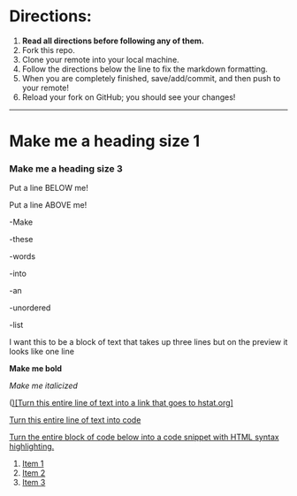 # Directions:
1. **Read all directions before following any of them.**
2. Fork this repo.
2. Clone your remote into your local machine.
3. Follow the directions below the line to fix the markdown formatting.
4. When you are completely finished, save/add/commit, and then push to your remote!
5. Reload your fork on GitHub; you should see your changes!

---

# Make me a heading size 1
### Make me a heading size 3

Put a line BELOW me!



Put a line ABOVE me!

-Make

-these

-words

-into

-an

-unordered

-list

I want this to be a block of text
that takes up three lines but on
the preview it looks like one line

**Make me bold**

_Make me italicized_

(<a href="http://www.hstat.org/">)[Turn this entire line of text into a link that goes to hstat.org] 

Turn this entire line of text into code

Turn the entire block of code below into a code snippet with HTML syntax highlighting.

<ol>
    <li>Item 1</li>
    <li>Item 2</li>
    <li>Item 3</li>
</ol>